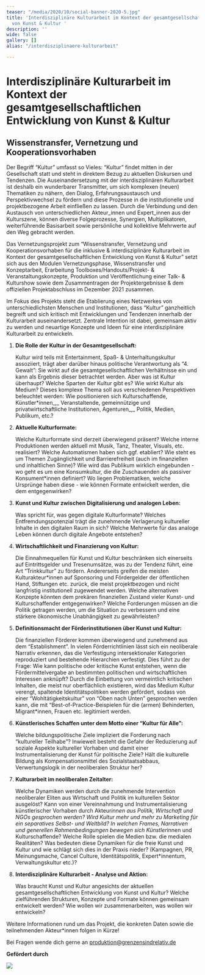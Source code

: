 ```yaml
---
teaser: "/media/2020/10/social-banner-2020-5.jpg"
title: 'Interdisziplinäre Kulturarbeit im Kontext der gesamtgesellschaftlichen Entwicklung
  von Kunst & Kultur '
description: ''
wide: false
gallery: []
alias: "/interdisziplinaere-kulturarbeit"

---
```

# Interdisziplinäre Kulturarbeit im Kontext der gesamtgesellschaftlichen Entwicklung von Kunst & Kultur

## Wissenstransfer, Vernetzung und Kooperationsvorhaben

Der Begriff “Kultur” umfasst so Vieles: “Kultur” findet mitten in der Gesellschaft statt und steht in direktem Bezug zu aktuellen Diskursen und Tendenzen. Die Auseinandersetzung mit der interdisziplinären Kulturarbeit ist deshalb ein wunderbarer Transmitter, um sich komplexen (neuen) Thematiken zu nähern, den Dialog, Erfahrungsaustausch und Perspektivwechsel zu fördern und diese Prozesse in die institutionelle und projektbezogene Arbeit einfließen zu lassen. Durch die Verbindung und den Austausch von unterschiedlichen Akteur_innen und Expert_innen aus der Kulturszene, können diverse Folgeprozesse, Synergien, Multiplikatoren, weiterführende Basisarbeit sowie persönliche und kollektive Mehrwerte auf den Weg gebracht werden.

Das Vernetzungsprojekt zum “Wissenstransfer, Vernetzung und Kooperationsvorhaben für die inklusive & interdisziplinäre Kulturarbeit im Kontext der gesamtgesellschaftlichen Entwicklung von Kunst & Kultur” setzt sich aus den Modulen Vernetzungsphase, Wissenstransfer und Konzeptarbeit, Erarbeitung Toolboxes/Handouts/Projekt- & Veranstaltungskonzepte, Produktion und Veröffentlichung einer Talk- & Kulturshow sowie dem Zusammentragen der Projektergebnisse & dem offiziellen Projektabschluss im Dezember 2021 zusammen.

Im Fokus des Projekts steht die Etablierung eines Netzwerkes von unterschiedlichsten Menschen und Institutionen, dass “Kultur” ganzheitlich begreift und sich kritisch mit Entwicklungen und Tendenzen innerhalb der Kulturarbeit auseinandersetzt. Zentrale Intention ist dabei, gemeinsam aktiv zu werden und neuartige Konzepte und Ideen für eine interdisziplinäre Kulturarbeit zu entwickeln.

1. **Die Rolle der Kultur in der Gesamtgesellschaft:**

   Kultur wird teils mit Entertainment, Spaß- & Unterhaltungskultur assoziiert, trägt aber darüber hinaus politische Verantwortung als “4. Gewalt”: Sie wirkt auf die gesamtgesellschaftlichen Verhältnisse ein und kann als Ergebnis dieser betrachtet werden. Aber was ist Kultur überhaupt? Welche Sparten der Kultur gibt es? Wie wirkt Kultur als Medium? Dieses komplexe Thema soll aus verschiedenen Perspektiven beleuchtet werden: Wie positionieren sich Kulturschaffende, Künstler*innen_,_ Veranstaltende, gemeinnützige und privatwirtschaftliche Institutionen, Agenturen_,_ Politik, Medien, Publikum, etc.?
2. **Aktuelle Kulturformate:**

   Welche Kulturformate sind derzeit überwiegend präsent? Welche interne Produktionen werden aktuell mit Musik, Tanz, Theater, Visuals, etc. realisiert? Welche Automatismen haben sich ggf. etabliert? Wie steht es um Themen Zugänglichkeit und Barrierefreiheit (auch im finanziellen und inhaltlichen Sinne)? Wie wird das Publikum wirklich eingebunden - wo geht es um eine Konsumkultur, die die Zuschauenden als passiver Konsument*innen definiert? Wo liegen Problematiken, welche Ursprünge haben diese - wie können Formate entwickelt werden, die dem entgegenwirken?
3. **Kunst und Kultur zwischen Digitalisierung und analogen Leben:**

   Was spricht für, was gegen digitale Kulturformate? Welches Entfremdungspotenzial trägt die zunehmende Verlagerung kultureller Inhalte in den digitalen Raum in sich? Welche Mehrwerte für das analoge Leben können durch digitale Angebote entstehen?
4. **Wirtschaftlichkeit und Finanzierung von Kultur:**

   Die Einnahmequellen für Kunst und Kultur beschränken sich einerseits auf Eintrittsgelder und Tresenumsätze, was zu der Tendenz führt, eine Art “Trinkkultur” zu fördern. Andererseits greifen die meisten Kulturakteur*innen auf Sponsoring und Fördergelder der öffentlichen Hand, Stiftungen etc. zurück, die meist projektbezogen und nicht langfristig institutionell zugewendet werden. Welche alternativen Konzepte könnten dem prekären finanziellen Zustand vieler Kunst- und Kulturschaffender entgegenwirken? Welche Forderungen müssen an die Politik getragen werden, um die Situation zu verbessern und eine stärkere ökonomische Unabhängigkeit zu gewährleisten?
5. **Definitionsmacht der Förderinstitutionen über Kunst und Kultur:**

   Die finanziellen Förderer kommen überwiegend und zunehmend aus dem “Establishment”. In vielen Förderrichtlinien lässt sich ein neoliberale Narrativ erkennen, das die Verfestigung intersektionaler Kategorien reproduziert und bestehende Hierarchien verfestigt. Dies führt zu der Frage: Wie kann politische oder kritische Kunst entstehen, wenn die Fördermittelvergabe an bestimmten politischen und wirtschaftlichen Interessen anknüpft? Durch die Einbettung von vermeintlich kritischen Inhalten, die meist nur oberflächlich existieren, wird das Medium Kultur verengt, spaltende Identitätspolitiken werden gefördert, sodass von einer “Wohltätigkeitskultur” von “Oben nach Unten” gesprochen werden kann, die mit “Best-of-Practice-Beispielen für die (armen) Behinderten, Migrant*innen, Frauen etc. legitimiert werden.
6. **Künstlerisches Schaffen unter dem Motto einer “Kultur für Alle”:**

   Welche bildungspolitische Ziele impliziert die Forderung nach “kultureller Teilhabe”? Inwieweit besteht die Gefahr der Reduzierung auf soziale Aspekte kultureller Vorhaben und damit einer Instrumentalisierung der Kunst für politische Ziele? Hält die kulturelle Bildung als Kompensationsmittel des Sozialstaatsabbaus, Verwertungslogik in der neoliberalen Struktur her?
7. **Kulturarbeit im neoliberalen Zeitalter:**

   Welche Dynamiken werden durch die zunehmende Intervention neoliberaler Eliten aus Wirtschaft und Politik im kulturellen Sektor ausgelöst? Kann von einer Vereinnahmung und Instrumentalisierung künstlerischer Vorhaben durch Akteur*innen aus Politik, Wirtschaft und NGOs gesprochen werden? Wird Kultur mehr und mehr zu Marketing für ein separatives Selbst- und Weltbild? In welchen Frames, Narrativen und generellen Rahmenbedingungen bewegen sich Künstler*innen und Kulturschaffende? Welche Rolle spielen die Medien bzw. die medialen Realitäten? Was bedeuten diese Dynamiken für die freie Kunst und Kultur und wie schlägt sich dies in der Praxis nieder? (Kampagnen, PR, Meinungsmache, Cancel Culture, Identitätspolitik, Expert*innentum, Verwaltungskultur etc.)?
8. **Interdisziplinäre Kulturarbeit - Analyse und Aktion:**

   Was braucht Kunst und Kultur angesichts der aktuellen gesamtgesellschaftlichen Entwicklung von Kunst und Kultur? Welche zielführenden Strukturen, Konzepte und Formate können gemeinsam entwickelt werden? Wie wollen wir zusammenarbeiten, was wollen wir entwickeln?

Weitere Informationen rund um das Projekt, die konkreten Daten sowie die teilnehmenden Akteur*innen folgen in Kürze!

Bei Fragen wende dich gerne an produktion@grenzensindrelativ.de

**Gefördert durch**

![](/media/2021/07/banner-forder-fonds-soziokultur.jpg)